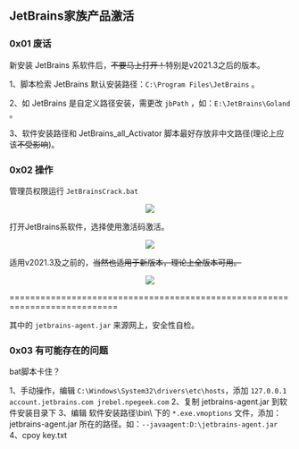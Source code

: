 ## JetBrains家族产品激活

### 0x01 废话

新安装 JetBrains 系软件后，<del>不要马上打开！</del>特别是v2021.3之后的版本。

1、脚本检索 JetBrains 默认安装路径：`C:\Program Files\JetBrains` 。

2、如 JetBrains 是自定义路径安装，需更改 `jbPath` ，如：`E:\JetBrains\Goland` 。

3、软件安装路径和 JetBrains_all_Activator 脚本最好存放非中文路径(理论上应该<del>不受影响</del>)。


### 0x02 操作

管理员权限运行 `JetBrainsCrack.bat`

<div align=center><img src="img/image-20211211190001381.png" /></div>

打开JetBrains系软件，选择使用激活码激活。

<div align=center><img src="img/image-20211211190523186.png" /></div>

适用v2021.3及之前的，<del>当然也适用于新版本，理论上全版本可用。</del>

<div align=center><img src="img/image-20211211190803924.png" /></div>



===========================================================================

其中的 `jetbrains-agent.jar` 来源网上，安全性自检。

### 0x03 有可能存在的问题

bat脚本卡住？

1、手动操作，编辑 `C:\Windows\System32\drivers\etc\hosts`，添加 `127.0.0.1 account.jetbrains.com jrebel.npegeek.com`
2、复制 jetbrains-agent.jar 到软件安装目录下
3、编辑 软件安装路径\bin\ 下的 `*.exe.vmoptions` 文件，添加： jetbrains-agent.jar 所在的路径。如：`--javaagent:D:\jetbrains-agent.jar`
4、cpoy key.txt 
